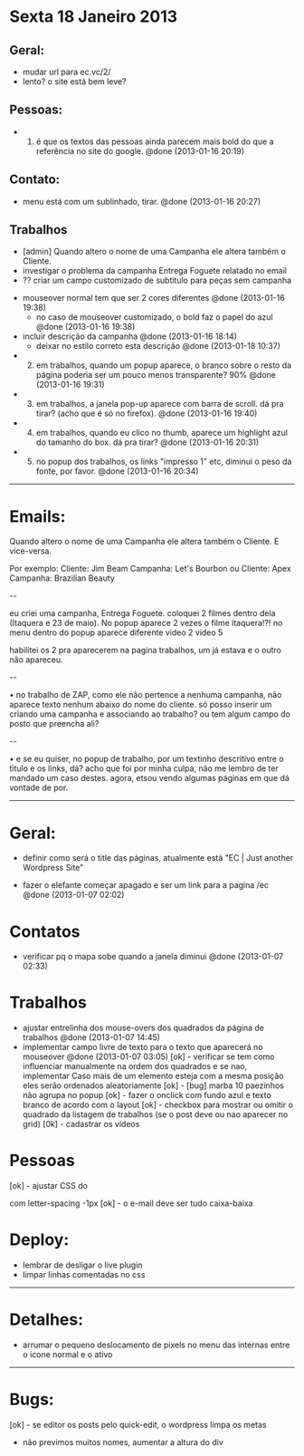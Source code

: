 
# Sexta 18 Janeiro 2013

## Geral:
- mudar url para ec.vc/2/
- lento? o site está bem leve?

## Pessoas:
+ 1. é que os textos das pessoas ainda parecem mais bold do que a referência no site do google. @done (2013-01-16 20:19)

## Contato:
+ menu está com um sublinhado, tirar. @done (2013-01-16 20:27)

## Trabalhos
- [admin] Quando altero o nome de uma Campanha ele altera também o Cliente.
- investigar o problema da campanha Entrega Foguete relatado no email
- ?? criar um campo customizado de subtitulo para peças sem campanha
+ mouseover normal tem que ser 2 cores diferentes @done (2013-01-16 19:38)
  + no caso de mouseover customizado, o bold faz o papel do azul @done (2013-01-16 19:38)
+ incluir descrição da campanha @done (2013-01-16 18:14)
  + deixar no estilo correto esta descrição @done (2013-01-18 10:37)
+ 2. em trabalhos, quando um popup aparece, o branco sobre o resto da página  poderia ser um pouco menos transparente? 90% @done (2013-01-16 19:31)
+ 3. em trabalhos, a janela pop-up aparece com barra de scroll. dá pra tirar? (acho que é só no firefox). @done (2013-01-16 19:40)
+ 4. em trabalhos, quando eu clico no thumb, aparece um highlight azul do tamanho do box. dá pra tirar? @done (2013-01-16 20:31)
+ 5. no popup dos trabalhos, os links "impresso 1" etc, diminui o peso da fonte, por favor. @done (2013-01-16 20:34)


-------------------------------------------------------------------------------
# Emails:


Quando altero o nome de uma Campanha ele altera também o Cliente.
E vice-versa.

Por exemplo:
Cliente: Jim Beam
Campanha: Let's Bourbon
ou
Cliente: Apex
Campanha: Brazilian Beauty

--

eu criei uma campanha, Entrega Foguete.
coloquei 2 filmes dentro dela (Itaquera e 23 de maio).
No popup aparece 2 vezes o filme itaquera!?!
no menu dentro do popup aparece diferente
video 2
video 5

habilitei os 2 pra aparecerem na pagina trabalhos,
um já estava e o outro não apareceu.

--

• no trabalho de ZAP, como ele não pertence a nenhuma campanha,
não aparece texto nenhum abaixo do nome do cliente.
só posso inserir um criando uma campanha e associando ao trabalho?
ou tem algum campo do posto que preencha ali?

--

• e se eu quiser, no popup de trabalho, por um textinho descritivo
entre o titulo e os links, dá? acho que foi por minha culpa,
não me lembro de ter mandado um caso destes.
agora, etsou vendo algumas páginas em que dá vontade de por.


-------------------------------------------------------------------------------

# Geral:
- definir como será o title das páginas, atualmente está "EC | Just another Wordpress Site"
+ fazer o elefante começar apagado e ser um link para a pagina /ec @done (2013-01-07 02:02)

# Contatos
+ verificar pq o mapa sobe quando a janela diminui @done (2013-01-07 02:33)

# Trabalhos
+ ajustar entrelinha dos mouse-overs dos quadrados da página de trabalhos @done (2013-01-07 14:45)
+ implementar campo livre de texto para o texto que aparecerá no mouseover @done (2013-01-07 03:05)
[ok] - verificar se tem como influenciar manualmente na ordem dos quadrados e se nao, implementar
  Caso mais de um elemento esteja com a mesma posição eles serão ordenados aleatoriamente
[ok] - [bug] marba 10 paezinhos não agrupa no popup
[ok] - fazer o onclick com fundo azul e texto branco de acordo com o layout
[ok] - checkbox para mostrar ou omitir o quadrado da listagem de trabalhos (se o post deve ou nao aparecer no grid)
[0k] - cadastrar os vídeos

# Pessoas
[ok] - ajustar CSS do <p> com letter-spacing -1px
[ok] - o e-mail deve ser tudo caixa-baixa

# Deploy:

- lembrar de desligar o live plugin
- limpar linhas comentadas no css

-------------------------------------------------------------------------------
# Detalhes:

- arrumar o pequeno deslocamento de pixels no menu das internas entre o icone normal e o ativo


-------------------------------------------------------------------------------
# Bugs:

[ok] - se editor os posts pelo quick-edit, o wordpress limpa os metas



- não previmos muitos nomes, aumentar a altura do div